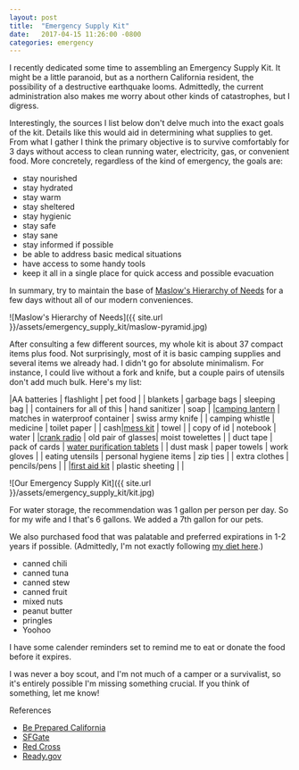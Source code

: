 ```yaml
---
layout: post
title:  "Emergency Supply Kit"
date:   2017-04-15 11:26:00 -0800
categories: emergency
---
```


I recently dedicated some time to assembling an Emergency Supply Kit. It might be a little paranoid, but as a northern California resident, the possibility of a destructive earthquake looms. Admittedly, the current administration also makes me worry about other kinds of catastrophes, but I digress. 

Interestingly, the sources I list below don't delve much into the exact goals of the kit. Details like this would aid in determining what supplies to get. From what I gather I think the primary objective is to survive comfortably for 3 days without access to clean running water, electricity, gas, or convenient food. More concretely, regardless of the kind of emergency, the goals are:
- stay nourished
- stay hydrated
- stay warm
- stay sheltered
- stay hygienic
- stay safe
- stay sane
- stay informed if possible
- be able to address basic medical situations
- have access to some handy tools
- keep it all in a single place for quick access and possible evacuation

In summary, try to maintain the base of [Maslow's Hierarchy of Needs](https://en.wikipedia.org/wiki/Maslow%27s_hierarchy_of_needs) for a few days without all of our modern conveniences.

![Maslow's Hierarchy of Needs]({{ site.url }}/assets/emergency_supply_kit/maslow-pyramid.jpg)

After consulting a few different sources, my whole kit is about 37 compact items plus food. Not surprisingly, most of it is basic camping supplies and several items we already had. I didn't go for absolute minimalism. For instance, I could live without a fork and knife, but a couple pairs of utensils don't add much bulk. Here's my list:

|AA batteries 			| flashlight | pet food |
| blankets				| garbage bags | sleeping bag |
| containers for all of this | hand sanitizer | soap |
|[camping lantern](https://www.amazon.com/gp/product/B00XM8HTIS/ref=oh_aui_detailpage_o01_s00?ie=UTF8&psc=1) | matches in waterproof container | swiss army knife |
| camping whistle | medicine | toilet paper |
| cash|[mess kit](https://www.amazon.com/gp/product/B01743BX1A/ref=oh_aui_detailpage_o03_s02?ie=UTF8&psc=1) | towel |
| copy of id | notebook | water |
|[crank radio](https://www.amazon.com/gp/product/B018I4BPNU/ref=oh_aui_detailpage_o01_s00?ie=UTF8&psc=1) | old pair of glasses| moist towelettes |
| duct tape | pack of cards | [water purification tablets](https://www.amazon.com/gp/product/B00GG19KWQ/ref=oh_aui_detailpage_o04_s00?ie=UTF8&psc=1) |
| dust mask | paper towels | work gloves  |
| eating utensils | personal hygiene items | zip ties |
| extra clothes | pencils/pens | |
|[first aid kit](https://www.amazon.com/gp/product/B000069EYA/ref=oh_aui_detailpage_o03_s01?ie=UTF8&psc=1) | plastic sheeting | |

![Our Emergency Supply Kit]({{ site.url }}/assets/emergency_supply_kit/kit.jpg)

For water storage, the recommendation was 1 gallon per person per day. So for my wife and I that's 6 gallons. We added a 7th gallon for our pets.

We also purchased food that was palatable and preferred expirations in 1-2 years if possible. (Admittedly, I'm not exactly following [my diet here](/posts/losing-weight-by-giving-up-carbohydrates).) 
- canned chili
- canned tuna
- canned stew
- canned fruit
- mixed nuts
- peanut butter
- pringles
- Yoohoo

I have some calender reminders set to remind me to eat or donate the food before it expires.

I was never a boy scout, and I'm not much of a camper or a survivalist, so it's entirely possible I'm missing something crucial. If you think of something, let me know!

References
 - [Be Prepared California](http://www.bepreparedcalifornia.ca.gov/BEPREPARED/INDIVIDUALSANDFAMILIES/Pages/PrepareanEmergencySupplyKit.aspx)
 - [SFGate](http://www.sfgate.com/earthquakes/article/Make-your-own-earthquake-preparedness-kit-5410506.php)
 - [Red Cross](http://www.redcross.org/get-help/prepare-for-emergencies/be-red-cross-ready/get-a-kit)
 - [Ready.gov](https://www.ready.gov/kit)



